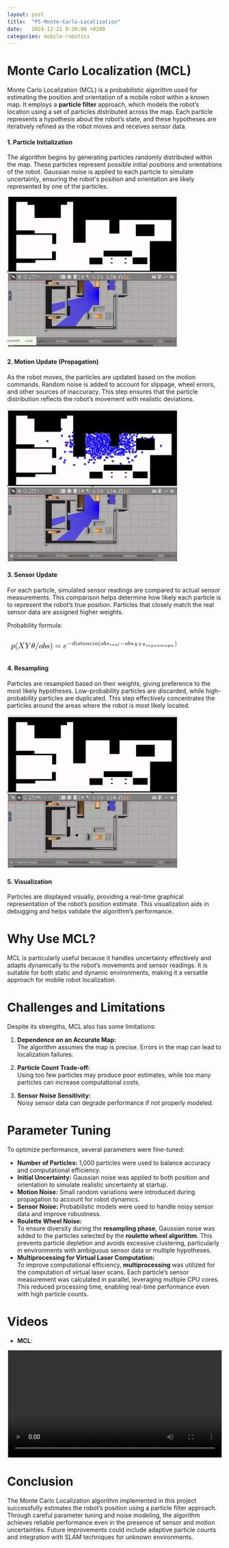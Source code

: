 ```yaml
---
layout: post
title:  "P5-Monte-Carlo-Localization"
date:   2024-12-21 9:30:00 +0200
categories: mobile-robotics
---
```


# **Monte Carlo Localization (MCL)**

Monte Carlo Localization (MCL) is a probabilistic algorithm used for estimating the position and orientation of a mobile robot within a known map. It employs a **particle filter** approach, which models the robot’s location using a set of particles distributed across the map. Each particle represents a hypothesis about the robot’s state, and these hypotheses are iteratively refined as the robot moves and receives sensor data.

#### 1. Particle Initialization  
The algorithm begins by generating particles randomly distributed within the map. These particles represent possible initial positions and orientations of the robot. Gaussian noise is applied to each particle to simulate uncertainty, ensuring the robot's position and orientation are likely represented by one of the particles.

![Animación de ejemplo](/assets/random-start-filter.gif)

#### 2. Motion Update (Propagation)  
As the robot moves, the particles are updated based on the motion commands. Random noise is added to account for slippage, wheel errors, and other sources of inaccuracy. This step ensures that the particle distribution reflects the robot’s movement with realistic deviations.

![Animación de ejemplo](/assets/propagation-particles.gif)

#### 3. Sensor Update  
For each particle, simulated sensor readings are compared to actual sensor measurements. This comparison helps determine how likely each particle is to represent the robot’s true position. Particles that closely match the real sensor data are assigned higher weights.

Probability formula:

![Animación de ejemplo](/assets/images/formula.png)

#### 4. Resampling  
Particles are resampled based on their weights, giving preference to the most likely hypotheses. Low-probability particles are discarded, while high-probability particles are duplicated. This step effectively concentrates the particles around the areas where the robot is most likely located.

![Animación de ejemplo](/assets/resampling.gif)

#### 5. Visualization  
Particles are displayed visually, providing a real-time graphical representation of the robot’s position estimate. This visualization aids in debugging and helps validate the algorithm’s performance.

# **Why Use MCL?**

MCL is particularly useful because it handles uncertainty effectively and adapts dynamically to the robot’s movements and sensor readings. It is suitable for both static and dynamic environments, making it a versatile approach for mobile robot localization.

# **Challenges and Limitations**

Despite its strengths, MCL also has some limitations:  

1. **Dependence on an Accurate Map:**  
   The algorithm assumes the map is precise. Errors in the map can lead to localization failures.  

2. **Particle Count Trade-off:**  
   Using too few particles may produce poor estimates, while too many particles can increase computational costs.  

3. **Sensor Noise Sensitivity:**  
   Noisy sensor data can degrade performance if not properly modeled.  

# **Parameter Tuning**

To optimize performance, several parameters were fine-tuned:  

- **Number of Particles:** 1,000 particles were used to balance accuracy and computational efficiency.  
- **Initial Uncertainty:** Gaussian noise was applied to both position and orientation to simulate realistic uncertainty at startup.  
- **Motion Noise:** Small random variations were introduced during propagation to account for robot dynamics.  
- **Sensor Noise:** Probabilistic models were used to handle noisy sensor data and improve robustness.  
- **Roulette Wheel Noise:**  
  To ensure diversity during the **resampling phase**, Gaussian noise was added to the particles selected by the **roulette wheel algorithm**. This prevents particle depletion and avoids excessive clustering, particularly in environments with ambiguous sensor data or multiple hypotheses.  
 - **Multiprocessing for Virtual Laser Computation:**  
  To improve computational efficiency, **multiprocessing** was utilized for the computation of virtual laser scans. Each particle’s sensor measurement was calculated in parallel, leveraging multiple CPU cores. This reduced processing time, enabling real-time performance even with high particle counts.

# **Videos**

- **MCL**:
<div style="display: flex; justify-content: center;">
  <video width="500" controls>
    <source src="{{ '/assets/videos/montecarlo_localization.mp4' | relative_url }}" type="video/webm">
    Tu navegador no soporta videos en formato WebM.
  </video>
</div>


# **Conclusion**

The Monte Carlo Localization algorithm implemented in this project successfully estimates the robot’s position using a particle filter approach. Through careful parameter tuning and noise modeling, the algorithm achieves reliable performance even in the presence of sensor and motion uncertainties. Future improvements could include adaptive particle counts and integration with SLAM techniques for unknown environments.

